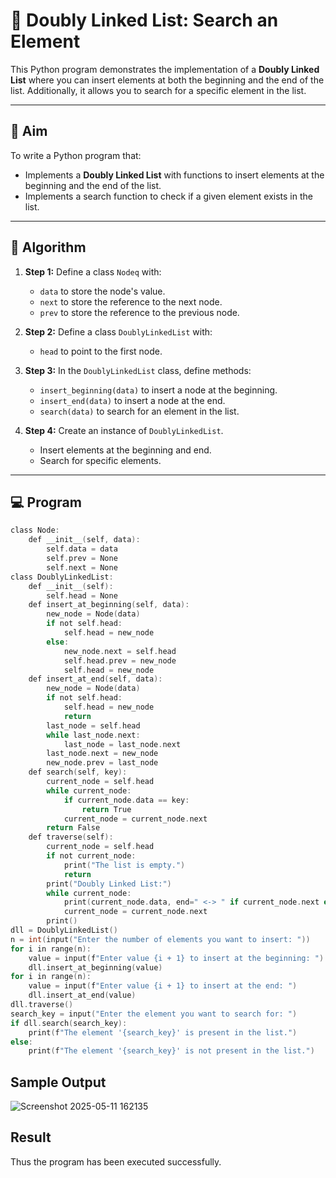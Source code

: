 # 📝 Doubly Linked List: Search an Element

This Python program demonstrates the implementation of a **Doubly Linked List** where you can insert elements at both the beginning and the end of the list. Additionally, it allows you to search for a specific element in the list.

---

## 🎯 Aim

To write a Python program that:
- Implements a **Doubly Linked List** with functions to insert elements at the beginning and the end of the list.
- Implements a search function to check if a given element exists in the list.

---

## 🧠 Algorithm

1. **Step 1:** Define a class `Nodeq` with:
   - `data` to store the node's value.
   - `next` to store the reference to the next node.
   - `prev` to store the reference to the previous node.

2. **Step 2:** Define a class `DoublyLinkedList` with:
   - `head` to point to the first node.

3. **Step 3:** In the `DoublyLinkedList` class, define methods:
   - `insert_beginning(data)` to insert a node at the beginning.
   - `insert_end(data)` to insert a node at the end.
   - `search(data)` to search for an element in the list.

4. **Step 4:** Create an instance of `DoublyLinkedList`.
   - Insert elements at the beginning and end.
   - Search for specific elements.

---

## 💻 Program
~~~c
class Node:
    def __init__(self, data):
        self.data = data
        self.prev = None
        self.next = None
class DoublyLinkedList:
    def __init__(self):
        self.head = None
    def insert_at_beginning(self, data):
        new_node = Node(data)
        if not self.head:
            self.head = new_node
        else:
            new_node.next = self.head
            self.head.prev = new_node
            self.head = new_node
    def insert_at_end(self, data):
        new_node = Node(data)
        if not self.head:
            self.head = new_node
            return
        last_node = self.head
        while last_node.next:
            last_node = last_node.next
        last_node.next = new_node
        new_node.prev = last_node
    def search(self, key):
        current_node = self.head
        while current_node:
            if current_node.data == key:
                return True
            current_node = current_node.next
        return False
    def traverse(self):
        current_node = self.head
        if not current_node:
            print("The list is empty.")
            return
        print("Doubly Linked List:")
        while current_node:
            print(current_node.data, end=" <-> " if current_node.next else "")
            current_node = current_node.next
        print()
dll = DoublyLinkedList()
n = int(input("Enter the number of elements you want to insert: "))
for i in range(n):
    value = input(f"Enter value {i + 1} to insert at the beginning: ")
    dll.insert_at_beginning(value)
for i in range(n):
    value = input(f"Enter value {i + 1} to insert at the end: ")
    dll.insert_at_end(value)
dll.traverse()
search_key = input("Enter the element you want to search for: ")
if dll.search(search_key):
    print(f"The element '{search_key}' is present in the list.")
else:
    print(f"The element '{search_key}' is not present in the list.")
~~~

## Sample Output
![Screenshot 2025-05-11 162135](https://github.com/user-attachments/assets/9ce9e806-7a3d-45fa-ad09-20c14b754dbf)

## Result
Thus the program has been executed successfully.
